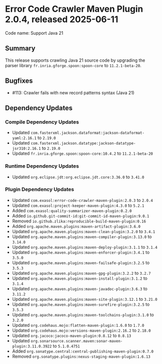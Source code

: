 # Error Code Crawler Maven Plugin 2.0.4, released 2025-06-11

Code name: Support Java 21

## Summary

This release supports crawling Java 21 source code by upgrading the parser library `fr.inria.gforge.spoon:spoon-core` to `11.2.1-beta-20`.

## Bugfixes

* #113: Crawler fails with new record patterns syntax (Java 21)

## Dependency Updates

### Compile Dependency Updates

* Updated `com.fasterxml.jackson.dataformat:jackson-dataformat-yaml:2.16.1` to `2.19.0`
* Updated `com.fasterxml.jackson.datatype:jackson-datatype-jsr310:2.16.1` to `2.19.0`
* Updated `fr.inria.gforge.spoon:spoon-core:10.4.2` to `11.2.1-beta-20`

### Runtime Dependency Updates

* Updated `org.eclipse.jdt:org.eclipse.jdt.core:3.36.0` to `3.41.0`

### Plugin Dependency Updates

* Updated `com.exasol:error-code-crawler-maven-plugin:2.0.3` to `2.0.4`
* Updated `com.exasol:project-keeper-maven-plugin:4.3.0` to `5.2.1`
* Added `com.exasol:quality-summarizer-maven-plugin:0.2.0`
* Added `io.github.git-commit-id:git-commit-id-maven-plugin:9.0.1`
* Removed `io.github.zlika:reproducible-build-maven-plugin:0.16`
* Added `org.apache.maven.plugins:maven-artifact-plugin:3.6.0`
* Updated `org.apache.maven.plugins:maven-clean-plugin:3.2.0` to `3.4.1`
* Updated `org.apache.maven.plugins:maven-compiler-plugin:3.13.0` to `3.14.0`
* Updated `org.apache.maven.plugins:maven-deploy-plugin:3.1.1` to `3.1.4`
* Updated `org.apache.maven.plugins:maven-enforcer-plugin:3.4.1` to `3.5.0`
* Updated `org.apache.maven.plugins:maven-failsafe-plugin:3.2.5` to `3.5.3`
* Updated `org.apache.maven.plugins:maven-gpg-plugin:3.2.2` to `3.2.7`
* Updated `org.apache.maven.plugins:maven-install-plugin:3.1.2` to `3.1.4`
* Updated `org.apache.maven.plugins:maven-javadoc-plugin:3.6.3` to `3.11.2`
* Updated `org.apache.maven.plugins:maven-site-plugin:3.12.1` to `3.21.0`
* Updated `org.apache.maven.plugins:maven-surefire-plugin:3.2.5` to `3.5.3`
* Updated `org.apache.maven.plugins:maven-toolchains-plugin:3.1.0` to `3.2.0`
* Updated `org.codehaus.mojo:flatten-maven-plugin:1.6.0` to `1.7.0`
* Updated `org.codehaus.mojo:versions-maven-plugin:2.16.2` to `2.18.0`
* Updated `org.jacoco:jacoco-maven-plugin:0.8.12` to `0.8.13`
* Updated `org.sonarsource.scanner.maven:sonar-maven-plugin:3.11.0.3922` to `5.1.0.4751`
* Added `org.sonatype.central:central-publishing-maven-plugin:0.7.0`
* Removed `org.sonatype.plugins:nexus-staging-maven-plugin:1.6.13`

